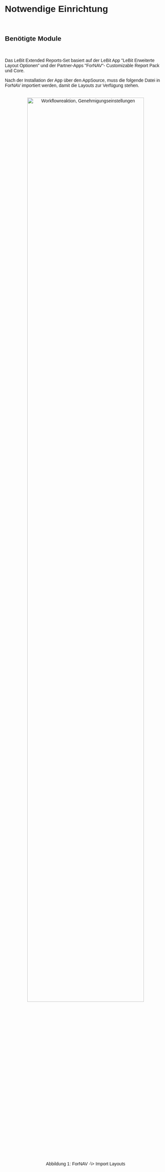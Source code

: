 <style>
body {
    font-family: "Century Gothic", "CenturyGothic", "AppleGothic", sans-serif;
}

@media print {
    body {
        -webkit-hyphens: auto;
        -moz-hyphens: auto;
        -ms-hyphens: auto;
    }
}
</style>


# Notwendige Einrichtung

<br>

## Benötigte Module

<br>

Das LeBit Extended Reports-Set basiert auf der LeBit App \"LeBit
Erweiterte Layout Optionen\" und der Partner-Apps \"ForNAV\"-
Customizable Report Pack und Core.

Nach der Installation der App über den AppSource, muss die folgende
Datei in ForNAV importiert werden, damit die Layouts zur Verfügung
stehen. <br>
<!-- <div style="text-align: center;">
<br>
<img src="../../images/Extended_Reports/Extended_Reports1.emf" alt="Workflowreaktion, Genehmigungseinstellungen" style="width: 85%; height: auto;">
<br>
</div> -->

<div style="text-align: center;">
<br>
<img src="../../images/Extended_Reports/Extended_Reports2.png" alt="Workflowreaktion, Genehmigungseinstellungen" style="width: 85%; height: auto;">
<figcaption>Abbildung 1: ForNAV -\> Import Layouts</figcaption> <br>
</div>